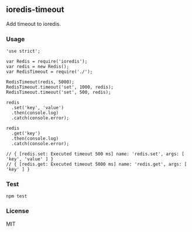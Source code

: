 ## ioredis-timeout

Add timeout to ioredis.

### Usage

```
'use strict';

var Redis = require('ioredis');
var redis = new Redis();
var RedisTimeout = require('./');

RedisTimeout(redis, 5000);
RedisTimeout.timeout('set', 1000, redis);
RedisTimeout.timeout('set', 500, redis);

redis
  .set('key', 'value')
  .then(console.log)
  .catch(console.error);

redis
  .get('key')
  .then(console.log)
  .catch(console.error);

// { [redis.set: Executed timeout 500 ms] name: 'redis.set', args: [ 'key', 'value' ] }
// { [redis.get: Executed timeout 5000 ms] name: 'redis.get', args: [ 'key' ] }
```

### Test

```
npm test
```

### License

MIT
